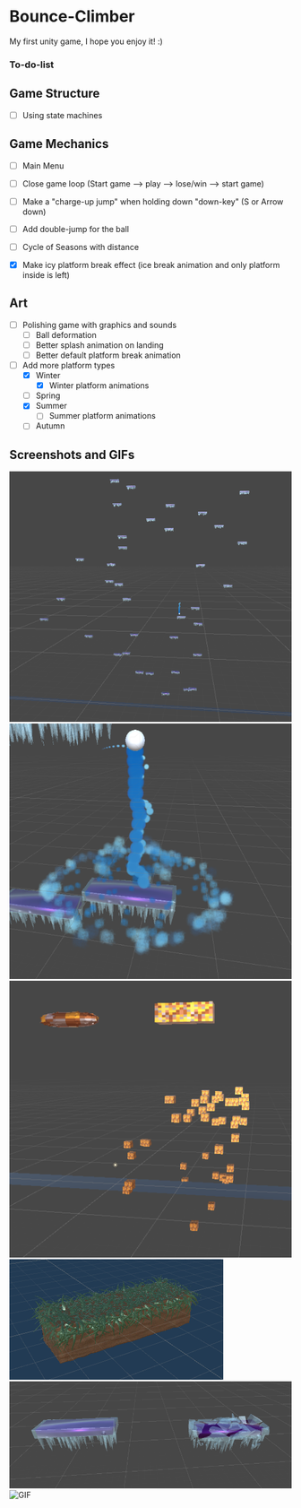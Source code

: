 # Bounce-Climber
My first unity game, I hope you enjoy it! :)



### To-do-list


## Game Structure

- [ ] Using state machines

## Game Mechanics

- [ ] Main Menu
- [ ] Close game loop (Start game --> play --> lose/win --> start game)

- [ ] Make a "charge-up jump" when holding down "down-key" (S or Arrow down)
- [ ] Add double-jump for the ball
- [ ] Cycle of Seasons with distance
- [x] Make icy platform break effect (ice break animation and only platform inside is left)

## Art
- [ ] Polishing game with graphics and sounds
    - [ ] Ball deformation
    - [ ] Better splash animation on landing
    - [ ] Better default platform break animation
- [ ] Add more platform types
    - [x] Winter
        - [x] Winter platform animations
    - [ ] Spring
    - [x] Summer
        - [ ] Summer platform animations
    - [ ] Autumn

## Screenshots and GIFs

![Screenshot](No_Breaks.png)
![Screenshot](Ball_Animations.png)
![Screenshot](Platform_Breaking.png)
![Screenshot](Grass_Platform.png)
![Screenshot](Ice_Breaking.png)
![GIF](https://j.gifs.com/79z1VG.gif)